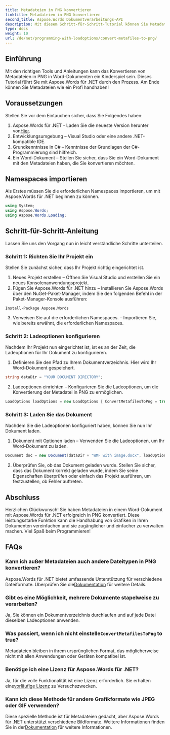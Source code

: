 ```yaml
---
title: Metadateien in PNG konvertieren
linktitle: Metadateien in PNG konvertieren
second_title: Aspose.Words Dokumentverarbeitungs-API
description: Mit diesem Schritt-für-Schritt-Tutorial können Sie Metadateien in Word-Dokumenten mit Aspose.Words für .NET ganz einfach in PNG konvertieren. Vereinfachen Sie Ihre Dokumentenverwaltung.
type: docs
weight: 10
url: /de/net/programming-with-loadoptions/convert-metafiles-to-png/
---
```

## Einführung

Mit den richtigen Tools und Anleitungen kann das Konvertieren von Metadateien in PNG in Word-Dokumenten ein Kinderspiel sein. Dieses Tutorial führt Sie mit Aspose.Words für .NET durch den Prozess. Am Ende können Sie Metadateien wie ein Profi handhaben!

## Voraussetzungen

Stellen Sie vor dem Eintauchen sicher, dass Sie Folgendes haben:

1.  Aspose.Words für .NET - Laden Sie die neueste Version herunter von[Hier](https://releases.aspose.com/words/net/).
2. Entwicklungsumgebung – Visual Studio oder eine andere .NET-kompatible IDE.
3. Grundkenntnisse in C# – Kenntnisse der Grundlagen der C#-Programmierung sind hilfreich.
4. Ein Word-Dokument – Stellen Sie sicher, dass Sie ein Word-Dokument mit den Metadateien haben, die Sie konvertieren möchten.

## Namespaces importieren

Als Erstes müssen Sie die erforderlichen Namespaces importieren, um mit Aspose.Words für .NET beginnen zu können.

```csharp
using System;
using Aspose.Words;
using Aspose.Words.Loading;
```

## Schritt-für-Schritt-Anleitung

Lassen Sie uns den Vorgang nun in leicht verständliche Schritte unterteilen.

### Schritt 1: Richten Sie Ihr Projekt ein

Stellen Sie zunächst sicher, dass Ihr Projekt richtig eingerichtet ist.

1. Neues Projekt erstellen – Öffnen Sie Visual Studio und erstellen Sie ein neues Konsolenanwendungsprojekt.
2. Fügen Sie Aspose.Words für .NET hinzu – Installieren Sie Aspose.Words über den NuGet-Paket-Manager, indem Sie den folgenden Befehl in der Paket-Manager-Konsole ausführen:

```shell
Install-Package Aspose.Words
```

3. Verweisen Sie auf die erforderlichen Namespaces. – Importieren Sie, wie bereits erwähnt, die erforderlichen Namespaces.

### Schritt 2: Ladeoptionen konfigurieren

Nachdem Ihr Projekt nun eingerichtet ist, ist es an der Zeit, die Ladeoptionen für Ihr Dokument zu konfigurieren.

1. Definieren Sie den Pfad zu Ihrem Dokumentverzeichnis. Hier wird Ihr Word-Dokument gespeichert.

```csharp
string dataDir = "YOUR DOCUMENT DIRECTORY";
```

2. Ladeoptionen einrichten – Konfigurieren Sie die Ladeoptionen, um die Konvertierung der Metadatei in PNG zu ermöglichen.

```csharp
LoadOptions loadOptions = new LoadOptions { ConvertMetafilesToPng = true };
```

### Schritt 3: Laden Sie das Dokument

Nachdem Sie die Ladeoptionen konfiguriert haben, können Sie nun Ihr Dokument laden.

1. Dokument mit Optionen laden – Verwenden Sie die Ladeoptionen, um Ihr Word-Dokument zu laden.

```csharp
Document doc = new Document(dataDir + "WMF with image.docx", loadOptions);
```

2. Überprüfen Sie, ob das Dokument geladen wurde. Stellen Sie sicher, dass das Dokument korrekt geladen wurde, indem Sie seine Eigenschaften überprüfen oder einfach das Projekt ausführen, um festzustellen, ob Fehler auftreten.

## Abschluss

Herzlichen Glückwunsch! Sie haben Metadateien in einem Word-Dokument mit Aspose.Words für .NET erfolgreich in PNG konvertiert. Diese leistungsstarke Funktion kann die Handhabung von Grafiken in Ihren Dokumenten vereinfachen und sie zugänglicher und einfacher zu verwalten machen. Viel Spaß beim Programmieren!

## FAQs

### Kann ich außer Metadateien auch andere Dateitypen in PNG konvertieren?
 Aspose.Words für .NET bietet umfassende Unterstützung für verschiedene Dateiformate. Überprüfen Sie die[Dokumentation](https://reference.aspose.com/words/net/) für weitere Details.

### Gibt es eine Möglichkeit, mehrere Dokumente stapelweise zu verarbeiten?
Ja, Sie können ein Dokumentverzeichnis durchlaufen und auf jede Datei dieselben Ladeoptionen anwenden.

###  Was passiert, wenn ich nicht einstelle`ConvertMetafilesToPng` to true?
Metadateien bleiben in ihrem ursprünglichen Format, das möglicherweise nicht mit allen Anwendungen oder Geräten kompatibel ist.

### Benötige ich eine Lizenz für Aspose.Words für .NET?
 Ja, für die volle Funktionalität ist eine Lizenz erforderlich. Sie erhalten eine[vorläufige Lizenz](https://purchase.aspose.com/temporary-license/) zu Versuchszwecken.

### Kann ich diese Methode für andere Grafikformate wie JPEG oder GIF verwenden?
 Diese spezielle Methode ist für Metadateien gedacht, aber Aspose.Words für .NET unterstützt verschiedene Bildformate. Weitere Informationen finden Sie in der[Dokumentation](https://reference.aspose.com/words/net/) für weitere Informationen.
